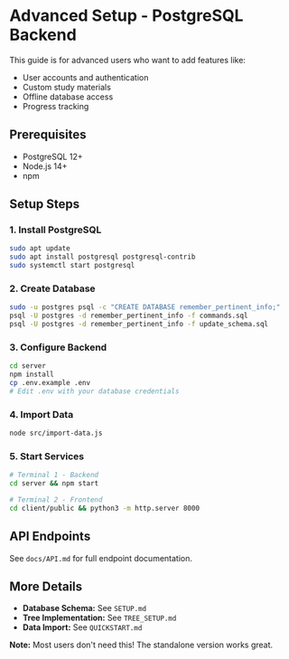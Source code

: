 # Advanced Setup - PostgreSQL Backend

This guide is for advanced users who want to add features like:
- User accounts and authentication
- Custom study materials
- Offline database access
- Progress tracking

## Prerequisites

- PostgreSQL 12+
- Node.js 14+
- npm

## Setup Steps

### 1. Install PostgreSQL

```bash
sudo apt update
sudo apt install postgresql postgresql-contrib
sudo systemctl start postgresql
```

### 2. Create Database

```bash
sudo -u postgres psql -c "CREATE DATABASE remember_pertinent_info;"
psql -U postgres -d remember_pertinent_info -f commands.sql
psql -U postgres -d remember_pertinent_info -f update_schema.sql
```

### 3. Configure Backend

```bash
cd server
npm install
cp .env.example .env
# Edit .env with your database credentials
```

### 4. Import Data

```bash
node src/import-data.js
```

### 5. Start Services

```bash
# Terminal 1 - Backend
cd server && npm start

# Terminal 2 - Frontend  
cd client/public && python3 -m http.server 8000
```

## API Endpoints

See `docs/API.md` for full endpoint documentation.

## More Details

- **Database Schema:** See `SETUP.md`
- **Tree Implementation:** See `TREE_SETUP.md`  
- **Data Import:** See `QUICKSTART.md`

**Note:** Most users don't need this! The standalone version works great.
